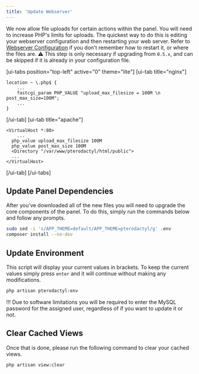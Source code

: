 ```yaml
---
title: 'Update Webserver'
---
```


We now allow file uploads for certain actions within the panel. You will need to increase PHP's limits for uploads. The quickest way to do this is editing your webserver configuration and then restarting your web server. Refer to [Webserver Configuration](doc:webserver-configuration) if you don't remember how to restart it, or where the files are. :warning: This step is only necessary if upgrading from `0.5.x`, and can be skipped if it is already in your configuration file.

[ui-tabs position="top-left" active="0" theme="lite"]
[ui-tab title="nginx"]
```
location ~ \.php$ {
    ...
    fastcgi_param PHP_VALUE "upload_max_filesize = 100M \n post_max_size=100M";
    ...
}
```

[/ui-tab]
[ui-tab title="apache"]
```
<VirtualHost *:80>
	...
  php_value upload_max_filesize 100M
  php_value post_max_size 100M
  <Directory "/var/www/pterodactyl/html/public">
  ...
</VirtualHost>
```
[/ui-tab]
[/ui-tabs]

## Update Panel Dependencies
After you've downloaded all of the new files you will need to upgrade the core components of the panel. To do this, simply run the commands below and follow any prompts.


```sh
sudo sed -i 's/APP_THEME=default/APP_THEME=pterodactyl/g' .env
composer install --no-dev
```

## Update Environment
This script will display your current values in brackets. To keep the current values simply press `enter` and it will continue without making any modifications.
```sh
php artisan pterodactyl:env
```

!!! Due to software limitations you will be required to enter the MySQL password for the assigned user, regardless of if you want to update it or not.

## Clear Cached Views
Once that is done, please run the following command to clear your cached views.
```sh
php artisan view:clear
```